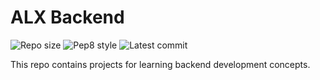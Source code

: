 # ALX Backend

![Repo size](https://img.shields.io/github/repo-size/samkiyya/alx-backend)
![Pep8 style](https://img.shields.io/badge/PEP8-style%20guide-purple?style=round-square)
![Latest commit](https://img.shields.io/github/last-commit/samkiyya/alx-backend/master?style=round-square)

This repo contains projects for learning backend development concepts.
